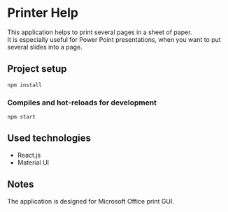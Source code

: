 # Printer Help

This application helps to print several pages in a sheet of paper.<br/>
It is especially useful for Power Point presentations, when you want to put several slides into a page.

## Project setup
```
npm install
```

### Compiles and hot-reloads for development
```
npm start
```

## Used technologies
- React.js
- Material UI

## Notes
The application is designed for Microsoft Office print GUI.
